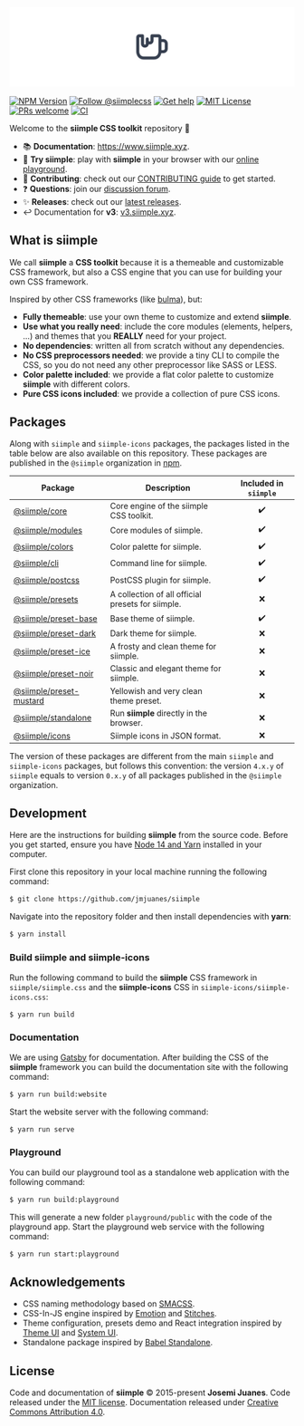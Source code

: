 ![Siimple header](./header.svg)

[![NPM Version](https://badgen.net/npm/v/siimple)](https://npmjs.com/package/siimple)
[![Follow @siimplecss](https://badgen.net/badge/Twitter/siimplecss/blue)](https://twitter.com/siimplecss)
[![Get help](https://badgen.net/badge/Discussions/Join%20us/cyan)](https://github.com/jmjuanes/siimple/discussions)
[![MIT License](https://badgen.net/github/license/jmjuanes/siimple)](https://github.com/jmjuanes/siimple)
[![PRs welcome](https://badgen.net/badge/PR/Welcome/green)](https://github.com/jmjuanes/siimple)
[![CI](https://github.com/jmjuanes/siimple/actions/workflows/ci.yml/badge.svg)](https://github.com/jmjuanes/siimple/actions/workflows/ci.yml)

Welcome to the **siimple CSS toolkit** repository :tada: 

- :books: **Documentation**: https://www.siimple.xyz.
- :pencil: **Try siimple**: play with **siimple** in your browser with our [online playground](https://www.siimple.xyz/playground).
- :pray: **Contributing**: check out our [CONTRIBUTING guide](/CONTRIBUTING.md) to get started.
- :question: **Questions**: join our [discussion forum](https://github.com/jmjuanes/siimple/discussions).
- :sparkles: **Releases**: check out our [latest releases](https://github.com/jmjuanes/siimple/releases).
- :leftwards_arrow_with_hook: Documentation for **v3**: [v3.siimple.xyz](https://v3.siimple.xyz).

## What is siimple

We call **siimple** a **CSS toolkit** because it is a themeable and customizable CSS framework, but also a CSS engine that you can use for building your own CSS framework.

Inspired by other CSS frameworks (like [bulma](https://bulma.io)), but:

- **Fully themeable**: use your own theme to customize and extend **siimple**. 
- **Use what you really need**: include the core modules (elements, helpers, ...) and themes that you **REALLY** need for your project.
- **No dependencies**: written all from scratch without any dependencies.
- **No CSS preprocessors needed**: we provide a tiny CLI to compile the CSS, so you do not need any other preprocessor like SASS or LESS.
- **Color palette included**: we provide a flat color palette to customize **siimple** with different colors.
- **Pure CSS icons included**: we provide a collection of pure CSS icons.

## Packages

Along with `siimple` and `siimple-icons` packages, the packages listed in the table below are also available on this repository. These packages are published in the `@siimple` organization in [npm](https://npmjs.com).

| Package | Description | Included in `siimple` |
|---------|-------------|:---------------------:|
| [@siimple/core](https://github.com/jmjuanes/siimple/tree/main/packages/core/) | Core engine of the siimple CSS toolkit. | :heavy_check_mark: |
| [@siimple/modules](https://github.com/jmjuanes/siimple/tree/main/packages/modules/) | Core modules of siimple. | :heavy_check_mark: |
| [@siimple/colors](https://github.com/jmjuanes/siimple/tree/main/packages/colors/) | Color palette for siimple. | :heavy_check_mark: |
| [@siimple/cli](https://github.com/jmjuanes/siimple/tree/main/packages/cli/) | Command line for siimple. | :heavy_check_mark: |
| [@siimple/postcss](https://github.com/jmjuanes/siimple/tree/main/packages/postcss/) | PostCSS plugin for siimple. | :heavy_check_mark: |
| [@siimple/presets](https://github.com/jmjuanes/siimple/tree/main/packages/presets/) | A collection of all official presets for siimple. | :x: |
| [@siimple/preset-base](https://github.com/jmjuanes/siimple/tree/main/packages/preset-base/) | Base theme of siimple. | :heavy_check_mark: |
| [@siimple/preset-dark](https://github.com/jmjuanes/siimple/tree/main/packages/preset-dark/) | Dark theme for siimple. | :x: |
| [@siimple/preset-ice](https://github.com/jmjuanes/siimple/tree/main/packages/preset-ice/) | A frosty and clean theme for siimple. | :x: |
| [@siimple/preset-noir](https://github.com/jmjuanes/siimple/tree/main/packages/preset-noir/) | Classic and elegant theme for siimple. | :x: |
| [@siimple/preset-mustard](https://github.com/jmjuanes/siimple/tree/main/packages/preset-mustard/) | Yellowish and very clean theme preset. | :x: |
| [@siimple/standalone](https://github.com/jmjuanes/siimple/tree/main/packages/standalone/) | Run **siimple** directly in the browser. | :x: |
| [@siimple/icons](https://github.com/jmjuanes/siimple/tree/main/packages/icons/) | Siimple icons in JSON format. | :x: |

The version of these packages are different from the main `siimple` and `siimple-icons` packages, but follows this convention: the version `4.x.y` of `siimple` equals to version `0.x.y` of all packages published in the `@siimple` organization.

## Development

Here are the instructions for building **siimple** from the source code. Before you get started, ensure you have [Node 14 and Yarn](https://nodejs.org/en/download/) installed in your computer.

First clone this repository in your local machine running the following command:

```bash
$ git clone https://github.com/jmjuanes/siimple
```

Navigate into the repository folder and then install dependencies with **yarn**:

```bash
$ yarn install
```

### Build siimple and siimple-icons

Run the following command to build the **siimple** CSS framework in `siimple/siimple.css` and the **siimple-icons** CSS in `siimple-icons/siimple-icons.css`:

```bash
$ yarn run build
```

### Documentation

We are using [Gatsby](https://www.gatsbyjs.com/) for documentation. After building the CSS of the **siimple** framework you can build the documentation site with the following command:

```bash
$ yarn run build:website
```

Start the website server with the following command:

```bash
$ yarn run serve
```

### Playground

You can build our playground tool as a standalone web application with the following command:

```bash
$ yarn run build:playground
```

This will generate a new folder `playground/public` with the code of the playground app. Start the playground web service with the following command:

```bash
$ yarn run start:playground
``` 

## Acknowledgements

- CSS naming methodology based on [SMACSS](http://smacss.com).
- CSS-In-JS engine inspired by [Emotion](https://emotion.sh) and [Stitches](https://stitches.dev).
- Theme configuration, presets demo and React integration inspired by [Theme UI](https://theme-ui.com) and [System UI](https://system-ui.com).
- Standalone package inspired by [Babel Standalone](https://babel.dev).

## License

Code and documentation of **siimple** &copy; 2015-present **Josemi Juanes**. Code released under the [MIT license](./LICENSE). Documentation released under [Creative Commons Attribution 4.0](https://creativecommons.org/licenses/by/4.0/).
